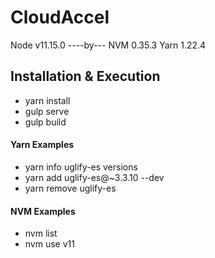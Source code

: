 # CloudAccel
Node v11.15.0 ----by--- NVM 0.35.3
Yarn 1.22.4

## Installation & Execution
- yarn install
- gulp serve
- gulp build
<!-- **Note:** *After Gulp Build copy over the Logo to dist/images.* -->

#### Yarn Examples
- yarn info uglify-es versions
- yarn add uglify-es@~3.3.10 --dev
- yarn remove uglify-es

#### NVM Examples
- nvm list
- nvm use v11
